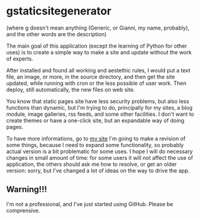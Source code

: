 # gstaticsitegenerator
(where g doesn't mean anything (Generic, or Gianni, my name, probably), and the other words are the description)

The main goal of this application (except the learning of Python for other uses) is to create a simple way to make a site and update without the work of experts.

After installed and found all working and aestethic rules, I would put a text file, an image, or more, in the source directory, and then get the site updated, while running with cron or the less possible of user work.
Then deploy, still automatically, the new files on web site.  

You know that static pages site have less security problems, but also less functions than dynamic, but I'm trying to do, principally for my sites, a blog module, image galleries, rss feeds, and some other facilities. I don't want to create themes or have a one-click site, but an expandable way of doing pages.

To have more informations, go to [my site](http://www.antani.li/gstatic)
I'm going to make a revision of some things, because I need to expand some functionality, so probably actual version is a bit problematic for some uses. I hope I will do necessary changes in small amount of time: for some users it will not affect the use of application, the others should ask me how to resolve, or get an older version: sorry, but I've changed a lot of ideas on the way to drive the app.

## Warning!!!

I'm not a professional, and I've just started using GitHub. Please be comprensive.